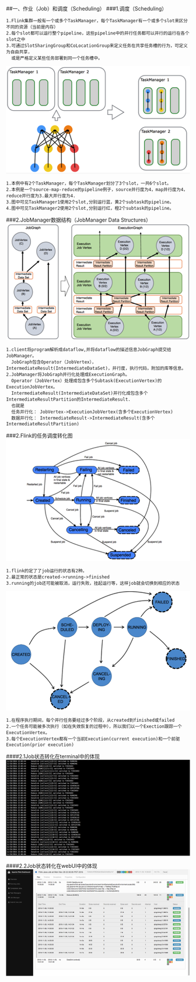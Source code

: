 
##一、作业（Job）和调度（Scheduling）
###1.调度（Scheduling）
```
1.Flink集群一般有一个或多个TaskManager，每个TaskManager有一个或多个slot来区分不同的资源（当前是内存）
2.每个slot都可以运行整个pipeline，这些pipeline中的并行任务都可以并行的运行在各个slot之中
3.可通过SlotSharingGroup和CoLocationGroup来定义任务在共享任务槽的行为，可定义为自由共享，
  或是严格定义某些任务部署到同一个任务槽中。
```
![](images/Snip20161129_1.png) 
```
1.本例中有2个TaskManager，每个TaskManager划分了3个slot，一共6个slot。
2.本例是一个source-map-reduce的pipeline例子，source并行度为4，map并行度为4，reduce并行度为3.最大并行度为4.
3.图中可见TaskManager1使用2个slot,分别运行蓝，黄2个subtask的pipeline。
4.图中可见TaskManager2使用2个slot,分别运行红，橙2个subtask的pipeline。
```
###2.JobManager数据结构（JobManager Data Structures）
![](images/Snip20161129_2.png) 
```
1.client将program解析成dataflow,并将dataflow的描述信息JobGraph提交给JobManager。
  JobGraph包含Operator（JobVertex），IntermediateResult(IntermediateDataSet)，并行度，执行代码，附加的库等信息。
2.JobManager将JobGraph并行化处理成ExecutionGraph。
  Operator（JobVertex）处理成包含多个Subtask(ExecutionVertex)的ExecutionJobVertex。
  IntermediateResult(IntermediateDataSet)并行化成包含多个IntermediateResultPartition的IntermediateResult.
  也就是
  任务并行化： JobVertex->ExecutionJobVertex(含多个ExecutionVertex)
  数据并行化： IntermediateResult->IntermediateResult(含多个IntermediateResultPartition)
```

###2.Flink的任务调度转化图
![](images/Snip20161129_3.png) 
```
1.flink的定了了job运行的状态有2种。
2.最正常的状态是created->running->finished
3.running的job还可能被取消，运行失败，挂起运行等，这样job就会切换到相应的状态
```
![](images/Snip20161129_5.png) 
```
1.在程序执行期间，每个并行任务要经过多个阶段，从created到finished或failed
2.一个任务可能被多次执行（如在失效恢复的过程中），所以我们以一个Exection跟踪一个ExecutionVertex。
3.每个ExecutionVertex都有一个当前Execution(current execution)和一个前驱Execution(prior execution)
```
####2.1Job状态转化在terminal中的体现
![](images/Snip20161129_9.png) 

####2.2Job状态转化在webUI中的体现
![](images/Snip20161129_16.png) 

